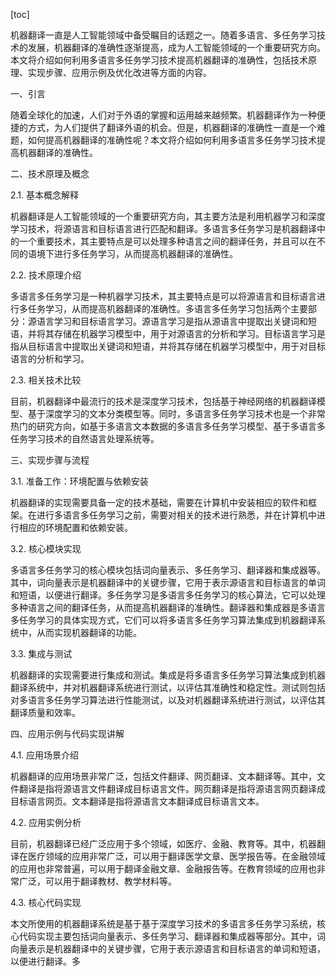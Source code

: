 
[toc]                    
                
                
机器翻译一直是人工智能领域中备受瞩目的话题之一。随着多语言、多任务学习技术的发展，机器翻译的准确性逐渐提高，成为人工智能领域的一个重要研究方向。本文将介绍如何利用多语言多任务学习技术提高机器翻译的准确性，包括技术原理、实现步骤、应用示例及优化改进等方面的内容。

一、引言

随着全球化的加速，人们对于外语的掌握和运用越来越频繁。机器翻译作为一种便捷的方式，为人们提供了翻译外语的机会。但是，机器翻译的准确性一直是一个难题，如何提高机器翻译的准确性呢？本文将介绍如何利用多语言多任务学习技术提高机器翻译的准确性。

二、技术原理及概念

2.1. 基本概念解释

机器翻译是人工智能领域的一个重要研究方向，其主要方法是利用机器学习和深度学习技术，将源语言和目标语言进行匹配和翻译。多语言多任务学习是机器翻译中的一个重要技术，其主要特点是可以处理多种语言之间的翻译任务，并且可以在不同的语境下进行多任务学习，从而提高机器翻译的准确性。

2.2. 技术原理介绍

多语言多任务学习是一种机器学习技术，其主要特点是可以将源语言和目标语言进行多任务学习，从而提高机器翻译的准确性。多语言多任务学习包括两个主要部分：源语言学习和目标语言学习。源语言学习是指从源语言中提取出关键词和短语，并将其存储在机器学习模型中，用于对源语言的分析和学习。目标语言学习是指从目标语言中提取出关键词和短语，并将其存储在机器学习模型中，用于对目标语言的分析和学习。

2.3. 相关技术比较

目前，机器翻译中最流行的技术是深度学习技术，包括基于神经网络的机器翻译模型、基于深度学习的文本分类模型等。同时，多语言多任务学习技术也是一个非常热门的研究方向，如基于多语言文本数据的多语言多任务学习模型、基于多语言多任务学习技术的自然语言处理系统等。

三、实现步骤与流程

3.1. 准备工作：环境配置与依赖安装

机器翻译的实现需要具备一定的技术基础，需要在计算机中安装相应的软件和框架。在进行多语言多任务学习之前，需要对相关的技术进行熟悉，并在计算机中进行相应的环境配置和依赖安装。

3.2. 核心模块实现

多语言多任务学习的核心模块包括词向量表示、多任务学习、翻译器和集成器等。其中，词向量表示是机器翻译中的关键步骤，它用于表示源语言和目标语言的单词和短语，以便进行翻译。多任务学习是多语言多任务学习的核心算法，它可以处理多种语言之间的翻译任务，从而提高机器翻译的准确性。翻译器和集成器是多语言多任务学习的具体实现方式，它们可以将多语言多任务学习算法集成到机器翻译系统中，从而实现机器翻译的功能。

3.3. 集成与测试

机器翻译的实现需要进行集成和测试。集成是将多语言多任务学习算法集成到机器翻译系统中，并对机器翻译系统进行测试，以评估其准确性和稳定性。测试则包括对多语言多任务学习算法进行性能测试，以及对机器翻译系统进行测试，以评估其翻译质量和效率。

四、应用示例与代码实现讲解

4.1. 应用场景介绍

机器翻译的应用场景非常广泛，包括文件翻译、网页翻译、文本翻译等。其中，文件翻译是指将源语言文件翻译成目标语言文件。网页翻译是指将源语言网页翻译成目标语言网页。文本翻译是指将源语言文本翻译成目标语言文本。

4.2. 应用实例分析

目前，机器翻译已经广泛应用于多个领域，如医疗、金融、教育等。其中，机器翻译在医疗领域的应用非常广泛，可以用于翻译医学文章、医学报告等。在金融领域的应用也非常普遍，可以用于翻译金融文章、金融报告等。在教育领域的应用也非常广泛，可以用于翻译教材、教学材料等。

4.3. 核心代码实现

本文所使用的机器翻译系统是基于基于深度学习技术的多语言多任务学习系统，核心代码实现主要包括词向量表示、多任务学习、翻译器和集成器等部分。其中，词向量表示是机器翻译中的关键步骤，它用于表示源语言和目标语言的单词和短语，以便进行翻译。多

